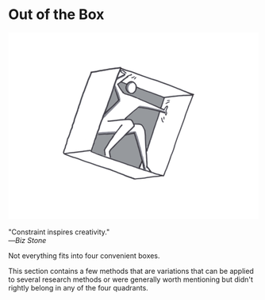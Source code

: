 # Out of the Box

![](../.gitbook/assets/illustration-out-of-the-box.png)

"Constraint inspires creativity."  
—_Biz Stone_

Not everything fits into four convenient boxes.

This section contains a few methods that are variations that can be applied to several research methods or were generally worth mentioning but didn't rightly belong in any of the four quadrants.

